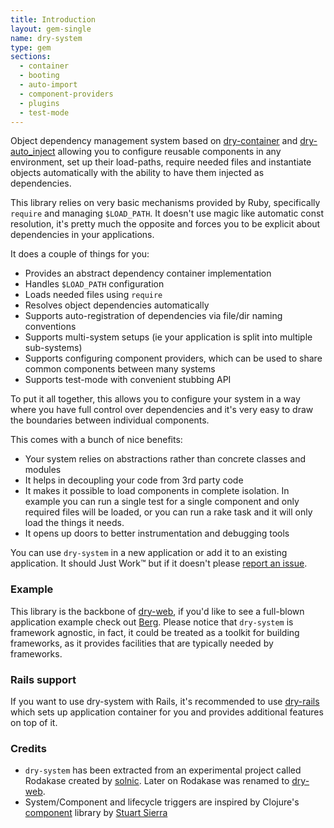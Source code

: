 ```yaml
---
title: Introduction
layout: gem-single
name: dry-system
type: gem
sections:
  - container
  - booting
  - auto-import
  - component-providers
  - plugins
  - test-mode
---
```


Object dependency management system based on [dry-container](/gems/dry-container) and [dry-auto_inject](/gems/dry-auto_inject) allowing you to configure reusable components in any environment, set up their load-paths, require needed files and instantiate objects automatically with the ability to have them injected as dependencies.

This library relies on very basic mechanisms provided by Ruby, specifically `require` and managing `$LOAD_PATH`. It doesn't use magic like automatic const resolution, it's pretty much the opposite and forces you to be explicit about dependencies in your applications.

It does a couple of things for you:

* Provides an abstract dependency container implementation
* Handles `$LOAD_PATH` configuration
* Loads needed files using `require`
* Resolves object dependencies automatically
* Supports auto-registration of dependencies via file/dir naming conventions
* Supports multi-system setups (ie your application is split into multiple sub-systems)
* Supports configuring component providers, which can be used to share common components between many systems
* Supports test-mode with convenient stubbing API

To put it all together, this allows you to configure your system in a way where you have full control over dependencies and it's very easy to draw the boundaries between individual components.

This comes with a bunch of nice benefits:

* Your system relies on abstractions rather than concrete classes and modules
* It helps in decoupling your code from 3rd party code
* It makes it possible to load components in complete isolation. In example you can run a single test for a single component and only required files will be loaded, or you can run a rake task and it will only load the things it needs.
* It opens up doors to better instrumentation and debugging tools

You can use `dry-system` in a new application or add it to an existing application. It should Just Work™ but if it doesn't please [report an issue](https://github.com/dry-rb/dry-system/issues).

### Example

This library is the backbone of [dry-web](https://github.com/dry-rb/dry-web), if you'd like to see a full-blown application example check out [Berg](https://github.com/icelab/berg). Please notice that `dry-system` is framework agnostic, in fact, it could be treated as a toolkit for building frameworks, as it provides facilities that are typically needed by frameworks.

### Rails support

If you want to use dry-system with Rails, it's recommended to use [dry-rails](/gems/dry-rails) which sets up application container for you and provides additional features on top of it.

### Credits

* `dry-system` has been extracted from an experimental project called Rodakase created by [solnic](https://github.com/solnic). Later on Rodakase was renamed to [dry-web](https://github.com/dry-rb/dry-web).
* System/Component and lifecycle triggers are inspired by Clojure's [component](https://github.com/stuartsierra/component) library by [Stuart Sierra](https://github.com/stuartsierra)

